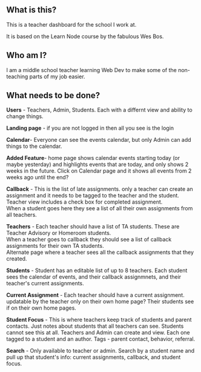 ## What is this?

This is a teacher dashboard for the school I work at.


It is based on the Learn Node course by the fabulous Wes Bos.

## Who am I?

I am a middle school teacher learning Web Dev to make some of the non-teaching parts of my job easier.

## What needs to be done?

**Users** - Teachers, Admin, Students.  Each with a differnt view and ability to change things.


**Landing page** - if you are not logged in then all you see is the login


**Calendar**- Everyone can see the events calendar, but only Admin can add things to the calendar. 

**Added Feature**- home page shows calendar events starting today (or maybe yesterday) and highlights events that are today, and only shows 2 weeks in the future.  Click on Calendar page and it shows all events from 2 weeks ago until the end?

**Callback** - This is the list of late assignments.  only a teacher can create an assignment and it needs to be tagged to the teacher and the student.  Teacher view includes a check box for completed assignment.  
When a student goes here they see a list of all their own assignments from all teachers.  

**Teachers** - Each teacher should have a list of TA students.  These are Teacher Advisory or Homeroom students.  
When a teacher goes to callback they should see a list of callback assignments for their own TA students.  
Alternate page where a teacher sees all the callback assignments that they created.

**Students** - Student has an editable list of up to 8 teachers.  Each student sees the calendar of events, and their callback assignmnets, and their teacher's current assignments.  

**Current Assignment** - Each teacher should have a current assignment.  updatable by the teacher only on their own home page?  Their students see if on their own home pages. 

**Student Focus** - This is where teachers keep track of students and parent contacts.  Just notes about students that all teachers can see.  Students cannot see this at all.  Teachers and Admin can create and view.  Each one tagged to a student and an author.  Tags - parent contact, behavior, referral.  


**Search** - Only available to teacher or admin.  Search by a student name and pull up that student's info: current assignments, callback, and student focus.  